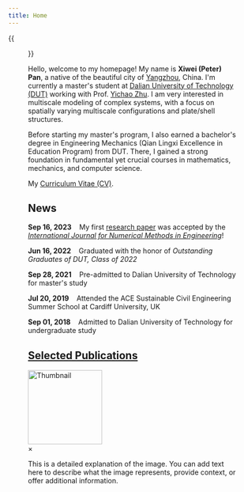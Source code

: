 ```yaml
---
title: Home
---
```


{{<figure src="/figures/Xiwei_Portrait.JPG" title="Me at Jinji Lake in Suzhou, Summer 2023 (Credit goes to Jiayi)" width="500">}}

Hello, welcome to my homepage! My name is **Xiwei (Peter) Pan**, a native of the beautiful city of [Yangzhou](https://en.wikipedia.org/wiki/Yangzhou), China. I'm currently a master's student at [Dalian University of Technology (DUT)](https://www.dlut.edu.cn/) working with Prof. [Yichao Zhu](http://faculty.dlut.edu.cn/zhuyc/zh_CN/index/968943/list/index.htm). I am very interested in multiscale modeling of complex systems, with a focus on spatially varying multiscale configurations and plate/shell structures.

Before starting my master's program, I also earned a bachelor's degree in Engineering Mechanics (Qian Lingxi Excellence in Education Program) from DUT. There, I gained a strong foundation in fundamental yet crucial courses in mathematics, mechanics, and computer science.

My [Curriculum Vitae (CV)](/files/Xiwei_CV.pdf).

## News

<p><b>Sep 16, 2023</b>&nbsp;&nbsp;&nbsp;&nbsp;My first <a href="https://onlinelibrary.wiley.com/doi/abs/10.1002/nme.7367">research paper</a> was accepted by the <a href="https://onlinelibrary.wiley.com/journal/10970207"><em>International Journal for Numerical Methods in Engineering</em></a>!</p>

<p><b>Jun 16, 2022</b>&nbsp;&nbsp;&nbsp;&nbsp;Graduated with the honor of <em>Outstanding Graduates of DUT, Class of 2022</em></p>

<p><b>Sep 28, 2021</b>&nbsp;&nbsp;&nbsp;&nbsp;Pre-admitted to Dalian University of Technology for master's study</p>

<p><b>Jul 20, 2019</b>&nbsp;&nbsp;&nbsp;&nbsp;Attended the ACE Sustainable Civil Engineering Summer School at Cardiff University, UK</p>

<p><b>Sep 01, 2018</b>&nbsp;&nbsp;&nbsp;&nbsp;Admitted to Dalian University of Technology for undergraduate study</p>

## [Selected Publications](https://xiweipan.vercel.app/en/projects/)

<meta charset="UTF-8">
<meta name="viewport" content="width=device-width, initial-scale=1.0">
<title>Thumbnail with Enlarged View and Explanation</title>
<style>
  /* Style for the thumbnail */
  .thumbnail {
    width: 150px;
    cursor: pointer;
    transition: 0.3s;
  }

  /* Add a hover effect to the thumbnail */
  .thumbnail:hover {
    opacity: 0.7;
  }

  /* Style for the modal */
  .modal {
    display: none;
    position: fixed;
    z-index: 1;
    padding-top: 100px;
    left: 0;
    top: 0;
    width: 100%;
    height: 100%;
    overflow: auto;
    background-color: rgba(0,0,0,0.9);
    color: white;
  }

  /* Style for the content inside the modal */
  .modal-content {
    margin: auto;
    display: flex;
    align-items: center;
    justify-content: center;
    width: 80%;
    max-width: 900px;
    animation: zoom 0.6s cubic-bezier(0.25, 0.1, 0.25, 1);
  }

  @keyframes zoom {
    from {transform: scale(0.5);}
    to {transform: scale(1);}
  }

  /* Style for the image */
  .modal-image {
    width: 60%;
    max-width: 600px;
  }

  /* Style for the explanation */
  .modal-explanation {
    width: 40%;
    padding-left: 20px;
    font-size: 16px;
  }

  /* Style for the close button */
  .close {
    position: absolute;
    top: 15px;
    right: 35px;
    color: #fff;
    font-size: 40px;
    font-weight: bold;
    transition: 0.3s;
    cursor: pointer;
  }

  .close:hover,
  .close:focus {
    color: #bbb;
    text-decoration: none;
    cursor: pointer;
  }
</style>

<!-- Thumbnail image -->
<img src="/figures/BL.png" alt="Thumbnail" class="thumbnail" id="myThumbnail">

<!-- The Modal -->
<div id="myModal" class="modal">
    <span class="close">&times;</span>
    <div class="modal-content">
        <img class="modal-image" id="img01">
        <div class="modal-explanation" id="imgExplanation">
            <!-- Your explanation goes here -->
            <p>This is a detailed explanation of the image. You can add text here to describe what the image represents, provide context, or offer additional information.</p>
        </div>
    </div>
</div>

<script>
// Get the modal
var modal = document.getElementById("myModal");

// Get the image and insert it inside the modal
var img = document.getElementById("myThumbnail");
var modalImg = document.getElementById("img01");
var modalExplanation = document.getElementById("imgExplanation");

img.onclick = function(){
    modal.style.display = "block";
    modalImg.src = this.src;
    // Update the explanation if needed
    modalExplanation.innerHTML = "<p>This is the updated explanation for the image.</p>";
}

// Get the <span> element that closes the modal
var span = document.getElementsByClassName("close")[0];

// When the user clicks on <span> (x), close the modal
span.onclick = function() { 
    modal.style.display = "none";
}
</script>